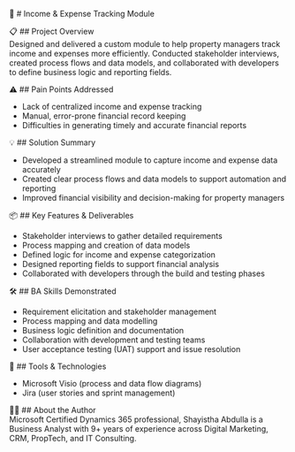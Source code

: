 🚀 # Income & Expense Tracking Module

📋 ## Project Overview  
Designed and delivered a custom module to help property managers track income and expenses more efficiently. Conducted stakeholder interviews, created process flows and data models, and collaborated with developers to define business logic and reporting fields.

⚠️ ## Pain Points Addressed  
- Lack of centralized income and expense tracking  
- Manual, error-prone financial record keeping  
- Difficulties in generating timely and accurate financial reports  

💡 ## Solution Summary  
- Developed a streamlined module to capture income and expense data accurately  
- Created clear process flows and data models to support automation and reporting  
- Improved financial visibility and decision-making for property managers  

📦 ## Key Features & Deliverables  
- Stakeholder interviews to gather detailed requirements  
- Process mapping and creation of data models  
- Defined logic for income and expense categorization  
- Designed reporting fields to support financial analysis  
- Collaborated with developers through the build and testing phases  

🛠️ ## BA Skills Demonstrated  
- Requirement elicitation and stakeholder management  
- Process mapping and data modelling  
- Business logic definition and documentation  
- Collaboration with development and testing teams  
- User acceptance testing (UAT) support and issue resolution  

🧰 ## Tools & Technologies  
- Microsoft Visio (process and data flow diagrams)  
- Jira (user stories and sprint management)    

👩‍💻 ## About the Author  
Microsoft Certified Dynamics 365 professional, Shayistha Abdulla is a Business Analyst with 9+ years of experience across Digital Marketing, CRM, PropTech, and IT Consulting.

